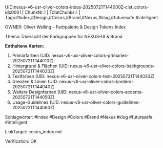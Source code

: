 UID:nexus-v6-usr-oliver-colors-index-20250721T144000Z-clst_colors-idx0001 | ChunkNr:1 | TotalChunks:1 | Tags:#Index,#Design,#Colors,#Brand,#Nexus,#klug,#futuresafe,#intelligent

OWNER: Oliver Welling – Farbpalette & Design Tokens Index

Thema: Übersicht der Farbgruppen für NEXUS-UI & Brand

**Enthaltene Karten:**  
1. Primärfarben (UID: nexus-v6-usr-oliver-colors-primaries-20250721T144010Z)  
2. Hintergrund & Flächen (UID: nexus-v6-usr-oliver-colors-backgrounds-20250721T144020Z)  
3. Textfarben (UID: nexus-v6-usr-oliver-colors-text-20250721T144030Z)  
4. Grenzen & Linien (UID: nexus-v6-usr-oliver-colors-borders-20250721T144040Z)  
5. Weitere Designfarben (UID: nexus-v6-usr-oliver-colors-accents-20250721T144050Z)  
6. Usage-Guidelines (UID: nexus-v6-usr-oliver-colors-guidelines-20250721T144060Z)

Schlagwörter: #Index #Design #Colors #Brand #Nexus #klug #futuresafe #intelligent

LinkTarget: colors_index.md  

Verification: OK
